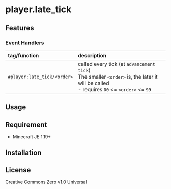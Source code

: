 player.late_tick
==

## Features

### Event Handlers

|tag/function|description|
|:--|:--|
|`#player:late_tick/<order>`|called every tick (at `advancement tick`)<br>The smaller `<order>` is, the later it will be called<br>- requires `00` <= `<order>` <= `99`|

## Usage

## Requirement

- Minecraft JE 1.19+

## Installation

## License
Creative Commons Zero v1.0 Universal
